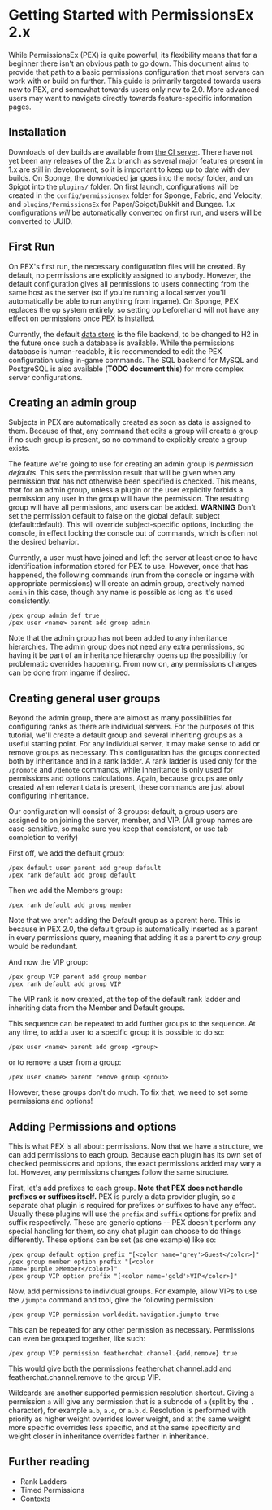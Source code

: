 # Getting Started with PermissionsEx 2.x

While PermissionsEx \(PEX\) is quite powerful, its flexibility means that for a beginner there isn't an obvious path to go down. This document aims to provide that path to a basic permissions configuration that most servers can work with or build on further. This guide is primarily targeted towards users new to PEX, and somewhat towards users only new to 2.0. More advanced users may want to navigate directly towards feature-specific information pages.

## Installation

Downloads of dev builds are available from [the CI server](https://jenkins.addstar.com.au/view/PermissionsEx/job/PermissionsEx/). There have not yet been any releases of the 2.x branch as several major features present in 1.x are still in development, so it is important to keep up to date with dev builds. On Sponge, the downloaded jar goes into the `mods/` folder, and on Spigot into the `plugins/` folder. On first launch, configurations will be created in the `config/permissionsex` folder for Sponge, Fabric, and Velocity, and `plugins/PermissionsEx` for Paper/Spigot/Bukkit and Bungee. 1.x configurations _will_ be automatically converted on first run, and users will be converted to UUID.

## First Run

On PEX's first run, the necessary configuration files will be created. By default, no permissions are explicitly assigned to anybody. However, the default configuration gives all permissions to users connecting from the same host as the server \(so if you're running a local server you'll automatically be able to run anything from ingame\). On Sponge, PEX replaces the op system entirely, so setting op beforehand will not have any effect on permissions once PEX is installed.

Currently, the default [data store](data-stores.md) is the file backend, to be changed to H2 in the future once such a database is available. While the permissions database is human-readable, it is recommended to edit the PEX configuration using in-game commands. The SQL backend for MySQL and PostgreSQL is also available \(**TODO document this**\) for more complex server configurations.

## Creating an admin group

Subjects in PEX are automatically created as soon as data is assigned to them. Because of that, any command that edits a group will create a group if no such group is present, so no command to explicitly create a group exists.

The feature we're going to use for creating an admin group is _permission defaults_. This sets the permission result that will be given when any permission that has not otherwise been specified is checked. This means, that for an admin group, unless a plugin or the user explicitly forbids a permission any user in the group will have the permission. The resulting group will have all permissions, and users can be added. **WARNING** Don't set the permission default to false on the global default subject \(default:default\). This will override subject-specific options, including the console, in effect locking the console out of commands, which is often not the desired behavior.

Currently, a user must have joined and left the server at least once to have identification information stored for PEX to use. However, once that has happened, the following commands \(run from the console or ingame with appropriate permissions\) will create an admin group, creatively named `admin` in this case, though any name is possible as long as it's used consistently.

```text
/pex group admin def true
/pex user <name> parent add group admin
```

Note that the admin group has not been added to any inheritance hierarchies. The admin group does not need any extra permissions, so having it be part of an inheritance hierarchy opens up the possibility for problematic overrides happening. From now on, any permissions changes can be done from ingame if desired.

## Creating general user groups

Beyond the admin group, there are almost as many possibilities for configuring ranks as there are individual servers. For the purposes of this tutorial, we'll create a default group and several inheriting groups as a useful starting point. For any individual server, it may make sense to add or remove groups as necessary. This configuration has the groups connected both by inheritance and in a rank ladder. A rank ladder is used only for the `/promote` and `/demote` commands, while inheritance is only used for permissions and options calculations. Again, because groups are only created when relevant data is present, these commands are just about configuring inheritance.

Our configuration will consist of 3 groups: default, a group users are assigned to on joining the server, member, and VIP. \(All group names are case-sensitive, so make sure you keep that consistent, or use tab completion to verify\)

First off, we add the default group:

```text
/pex default user parent add group default
/pex rank default add group default
```

Then we add the Members group:

```text
/pex rank default add group member
```

Note that we aren't adding the Default group as a parent here. This is because in PEX 2.0, the default group is automatically inserted as a parent in every permissions query, meaning that adding it as a parent to _any_ group would be redundant.

And now the VIP group:

```text
/pex group VIP parent add group member
/pex rank default add group VIP
```

The VIP rank is now created, at the top of the default rank ladder and inheriting data from the Member and Default groups.

This sequence can be repeated to add further groups to the sequence. At any time, to add a user to a specific group it is possible to do so:

```text
/pex user <name> parent add group <group>
```

or to remove a user from a group:

```text
/pex user <name> parent remove group <group>
```

However, these groups don't do much. To fix that, we need to set some permissions and options!

## Adding Permissions and options

This is what PEX is all about: permissions. Now that we have a structure, we can add permissions to each group. Because each plugin has its own set of checked permissions and options, the exact permissions added may vary a lot. However, any permissions changes follow the same structure.

First, let's add prefixes to each group. **Note that PEX does not handle prefixes or suffixes itself.** PEX is purely a data provider plugin, so a separate chat plugin is required for prefixes or suffixes to have any effect. Usually these plugins will use the `prefix` and `suffix` options for prefix and suffix respectively. These are generic options -- PEX doesn't perform any special handling for them, so any chat plugin can choose to do things differently. These options can be set \(as one example\) like so:

```text
/pex group default option prefix "[<color name='grey'>Guest</color>]"
/pex group member option prefix "[<color name='purple'>Member</color>]"
/pex group VIP option prefix "[<color name='gold'>VIP</color>]"
```

Now, add permissions to individual groups. For example, allow VIPs to use the `/jumpto` command and tool, give the following permission:

```text
/pex group VIP permission worldedit.navigation.jumpto true
```

This can be repeated for any other permission as necessary. Permissions can even be grouped together, like such:

```text
/pex group VIP permission featherchat.channel.{add,remove} true
```

This would give both the permissions featherchat.channel.add and featherchat.channel.remove to the group VIP.

Wildcards are another supported permission resolution shortcut. Giving a permission `a` will give any permission that is a subnode of `a` \(split by the `.` character\), for example `a.b`, `a.c`, or `a.b.d`. Resolution is performed with priority as higher weight overrides lower weight, and at the same weight more specific overrides less specific, and at the same specificity and weight closer in inheritance overrides farther in inheritance.

## Further reading

* Rank Ladders
* Timed Permissions
* Contexts

